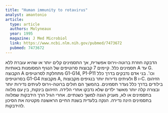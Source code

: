 ```yaml
---
title: "Human immunity to rotavirus"
analyst: amantonio
article:
  type: article
  authors: Molyneaux
  year: 1995
  magazine: J Med Microbiol
  link: https://www.ncbi.nlm.nih.gov/pubmed/7473672
  pubmed: 7473672
---
```


הדבקה חוזרת ברוטה-וירוס אפשרית, אך התסמינים קלים יותר או שהיא עוברת ללא תסמינים כלל.
קיימים 7 קבוצות סרוטיפים של הנגיף המסומנות באותיות A עד G. הקבוצה A מתחלקת לסרוטיפים G1-G14, P1-P11 וכו'. בני אדם נדבקים בדרך כלל בסרוטיפים G1-G4 מקבוצת A, ולעיתים נדירות יותר בנגיפים מקבוצות B ו-C.
הזיהום בילודים בדרך כלל נעדר תסמינים. בהמשך הם חולים ברוטה-וירוס לעיתים נדירות יותר ובצורה קלה יותר מאשר ילדים שלא נדבקו אחרי הלידה. הזיהום בינקות, בין עם מלווה בתסמינים או לא, מעניק הגנה למשך כשנתיים. אחרי הגיל הרך הידבקות שמלווה בתסמינים הינה נדירה.
הנקה בלעדית בשנת החיים הראשונה מקטינה את הסיכון להידבקות.

